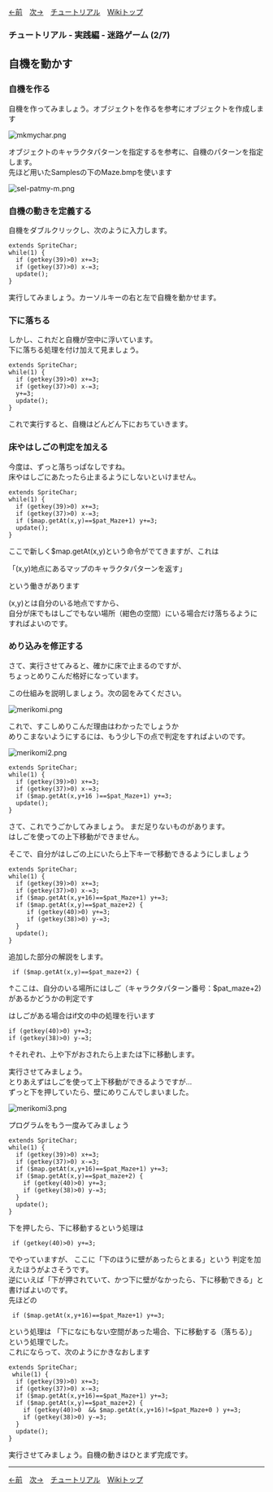 
[←前](./tr-maze01)&emsp;[次→](./tr-maze03)&emsp;[チュートリアル](./tutorial)&emsp;[Wikiトップ](./)

<title>チュートリアル - 実践編 - 迷路ゲーム (2/7) - 自機を動かす</title>

### チュートリアル - 実践編 - 迷路ゲーム (2/7)
## 自機を動かす

### 自機を作る

自機を作ってみましょう。オブジェクトを作るを参考にオブジェクトを作成します

![mkmychar.png](./img/mkmychar.png)

オブジェクトのキャラクタパターンを指定するを参考に、自機のパターンを指定します。  
先ほど用いたSamplesの下のMaze.bmpを使います

![sel-patmy-m.png](./img/sel-patmy-m.png)

### 自機の動きを定義する

自機をダブルクリックし、次のように入力します。

```
extends SpriteChar;
while(1) {
  if (getkey(39)>0) x+=3;
  if (getkey(37)>0) x-=3;
  update();
}
```

実行してみましょう。カーソルキーの右と左で自機を動かせます。

### 下に落ちる

しかし、これだと自機が空中に浮いています。  
下に落ちる処理を付け加えて見ましょう。

```
extends SpriteChar;
while(1) {
  if (getkey(39)>0) x+=3;
  if (getkey(37)>0) x-=3;
  y+=3;
  update();
}
```

これで実行すると、自機はどんどん下におちていきます。

### 床やはしごの判定を加える

今度は、ずっと落ちっぱなしですね。  
床やはしごにあたったら止まるようにしないといけません。

```
extends SpriteChar;
while(1) {
  if (getkey(39)>0) x+=3;
  if (getkey(37)>0) x-=3;
  if ($map.getAt(x,y)==$pat_Maze+1) y+=3;
  update();
}
```

ここで新しく$map.getAt(x,y)という命令がでてきますが、これは

「(x,y)地点にあるマップのキャラクタパターンを返す」

という働きがあります

(x,y)とは自分のいる地点ですから、  
自分が床でもはしごでもない場所（紺色の空間）にいる場合だけ落ちるようにすればよいのです。

### めり込みを修正する

さて、実行させてみると、確かに床で止まるのですが、  
ちょっとめりこんだ格好になっています。

この仕組みを説明しましょう。次の図をみてください。

![merikomi.png](./img/merikomi.png)

これで、すこしめりこんだ理由はわかったでしょうか  
めりこまないようにするには、もう少し下の点で判定をすればよいのです。

![merikomi2.png](./img/merikomi2.png)

```
extends SpriteChar;
while(1) {
  if (getkey(39)>0) x+=3;
  if (getkey(37)>0) x-=3;
  if ($map.getAt(x,y+16 )==$pat_Maze+1) y+=3;
  update();
}
```

さて、これでうごかしてみましょう。 まだ足りないものがあります。  
はしごを使っての上下移動ができません。

そこで、自分がはしごの上にいたら上下キーで移動できるようにしましょう

```
extends SpriteChar;
while(1) {
  if (getkey(39)>0) x+=3; 
  if (getkey(37)>0) x-=3;
  if ($map.getAt(x,y+16)==$pat_Maze+1) y+=3;
  if ($map.getAt(x,y)==$pat_maze+2) {
     if (getkey(40)>0) y+=3;
     if (getkey(38)>0) y-=3;
  }
  update();
}
```

追加した部分の解説をします。

```
 if ($map.getAt(x,y)==$pat_maze+2) {
```

↑ここは、自分のいる場所にはしご（キャラクタパターン番号：$pat_maze+2)があるかどうかの判定です

はしごがある場合はif文の中の処理を行います


```
if (getkey(40)>0) y+=3;   
if (getkey(38)>0) y-=3;
```

↑それぞれ、上や下がおされたら上または下に移動します。

実行させてみましょう。  
とりあえずはしごを使って上下移動ができるようですが...  
ずっと下を押していたら、壁にめりこんでしまいました。

![merikomi3.png](./img/merikomi3.png)

プログラムをもう一度みてみましょう

```
extends SpriteChar;
while(1) {
  if (getkey(39)>0) x+=3;
  if (getkey(37)>0) x-=3;
  if ($map.getAt(x,y+16)==$pat_Maze+1) y+=3;
  if ($map.getAt(x,y)==$pat_maze+2) {
    if (getkey(40)>0) y+=3;
    if (getkey(38)>0) y-=3; 
  }
  update();
}
```

下を押したら、下に移動するという処理は

```
 if (getkey(40)>0) y+=3;
```

でやっていますが、  ここに「下のほうに壁があったらとまる」という 判定を加えたほうがよさそうです。  
逆にいえば「下が押されていて、かつ下に壁がなかったら、下に移動できる」と書けばよいのです。  
先ほどの

```
 if ($map.getAt(x,y+16)==$pat_Maze+1) y+=3;
```

という処理は 「下になにもない空間があった場合、下に移動する（落ちる）」 という処理でした。  
これにならって、次のようにかきなおします

```
extends SpriteChar;
 while(1) {
  if (getkey(39)>0) x+=3;
  if (getkey(37)>0) x-=3;
  if ($map.getAt(x,y+16)==$pat_Maze+1) y+=3;
  if ($map.getAt(x,y)==$pat_maze+2) {
    if (getkey(40)>0  && $map.getAt(x,y+16)!=$pat_Maze+0 ) y+=3; 
    if (getkey(38)>0) y-=3;
  }
  update();
}
```

実行させてみましょう。自機の動きはひとまず完成です。

***

[←前](./tr-maze01)&emsp;[次→](./tr-maze03)&emsp;[チュートリアル](./tutorial)&emsp;[Wikiトップ](./)
